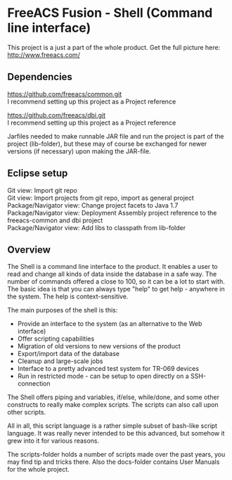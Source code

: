 FreeACS Fusion - Shell (Command line interface)
===============================================
This project is a just a part of the whole product. Get the full picture here: 
http://www.freeacs.com/

Dependencies
------------
https://github.com/freeacs/common.git  
I recommend setting up this project as a Project reference

https://github.com/freeacs/dbi.git  
I recommend setting up this project as a Project reference

Jarfiles needed to make runnable JAR file and run the project is part of the 
project (lib-folder), but these may of course be exchanged for newer 
versions (if necessary) upon making the JAR-file. 

Eclipse setup
-------------
Git view: Import git repo  
Git view: Import projects from git repo, import as general project    
Package/Navigator view: Change project facets to Java 1.7  
Package/Navigator view: Deployment Assembly project reference to the freeacs-common and dbi project      
Package/Navigator view: Add libs to classpath from lib-folder 

Overview
--------
The Shell is a command line interface to the product. It enables a user to
read and change all kinds of data inside the database in a safe way. The number
of commands offered a close to 100, so it can be a lot to start with. The 
basic idea is that you can always type "help" to get help - anywhere in the 
system. The help is context-sensitive. 

The main purposes of the shell is this:

* Provide an interface to the system (as an alternative to the Web interface)
* Offer scripting capabilities
* Migration of old versions to new versions of the product
* Export/import data of the database
* Cleanup and large-scale jobs
* Interface to a pretty advanced test system for TR-069 devices
* Run in restricted mode - can be setup to open directly on a SSH-connection

The Shell offers piping and variables, if/else, while/done, and some
other constructs to really make complex scripts. The scripts can also call
upon other scripts.

All in all, this script language is a rather simple subset of bash-like
script language. It was really never intended to be this advanced, but somehow
it grew into it for various reasons. 

The scripts-folder holds a number of scripts made over the past years, you
may find tip and tricks there. Also the docs-folder contains User Manuals
for the whole project.





